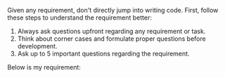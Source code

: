 Given any requirement, don't directly jump into writing code. First, follow these steps to understand the requirement better:

1.  Always ask questions upfront regarding any requirement or task.
2.  Think about corner cases and formulate proper questions before development.
3.  Ask up to 5 important questions regarding the requirement.

Below is my requirement:
